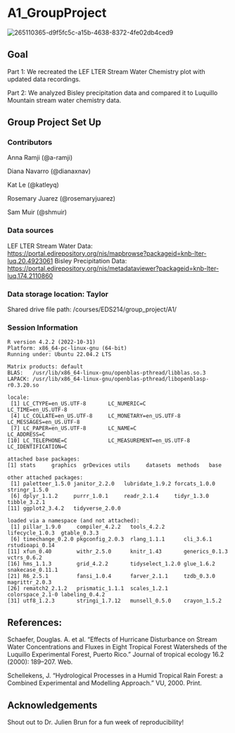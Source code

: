 # A1_GroupProject

![265110365-d9f5fc5c-a15b-4638-8372-4fe02db4ced9](https://github.com/katleyq/A1_GroupProject/assets/53875361/392fe62f-1596-4738-82d4-1837a3adc9cc)


## Goal 

Part 1: We recreated the LEF LTER Stream Water Chemistry plot with updated data recordings.

Part 2: We analyzed Bisley precipitation data and compared it to Luquillo Mountain stream water chemistry data.

## Group Project Set Up

### Contributors
Anna Ramji (@a-ramji)

Diana Navarro (@dianaxnav)

Kat Le (@katleyq)

Rosemary Juarez (@rosemaryjuarez)

Sam Muir (@shmuir)

### Data sources
LEF LTER Stream Water Data: https://portal.edirepository.org/nis/mapbrowse?packageid=knb-lter-luq.20.4923061
Bisley Precipitation Data: https://portal.edirepository.org/nis/metadataviewer?packageid=knb-lter-luq.174.2110860

### Data storage location: Taylor
Shared drive file path: /courses/EDS214/group_project/A1/

### Session Information
``` {r}
R version 4.2.2 (2022-10-31)
Platform: x86_64-pc-linux-gnu (64-bit)
Running under: Ubuntu 22.04.2 LTS

Matrix products: default
BLAS:   /usr/lib/x86_64-linux-gnu/openblas-pthread/libblas.so.3
LAPACK: /usr/lib/x86_64-linux-gnu/openblas-pthread/libopenblasp-r0.3.20.so

locale:
 [1] LC_CTYPE=en_US.UTF-8       LC_NUMERIC=C               LC_TIME=en_US.UTF-8       
 [4] LC_COLLATE=en_US.UTF-8     LC_MONETARY=en_US.UTF-8    LC_MESSAGES=en_US.UTF-8   
 [7] LC_PAPER=en_US.UTF-8       LC_NAME=C                  LC_ADDRESS=C              
[10] LC_TELEPHONE=C             LC_MEASUREMENT=en_US.UTF-8 LC_IDENTIFICATION=C       

attached base packages:
[1] stats     graphics  grDevices utils     datasets  methods   base     

other attached packages:
 [1] paletteer_1.5.0 janitor_2.2.0   lubridate_1.9.2 forcats_1.0.0   stringr_1.5.0  
 [6] dplyr_1.1.2     purrr_1.0.1     readr_2.1.4     tidyr_1.3.0     tibble_3.2.1   
[11] ggplot2_3.4.2   tidyverse_2.0.0

loaded via a namespace (and not attached):
 [1] pillar_1.9.0     compiler_4.2.2   tools_4.2.2      lifecycle_1.0.3  gtable_0.3.3    
 [6] timechange_0.2.0 pkgconfig_2.0.3  rlang_1.1.1      cli_3.6.1        rstudioapi_0.14 
[11] xfun_0.40        withr_2.5.0      knitr_1.43       generics_0.1.3   vctrs_0.6.2     
[16] hms_1.1.3        grid_4.2.2       tidyselect_1.2.0 glue_1.6.2       snakecase_0.11.1
[21] R6_2.5.1         fansi_1.0.4      farver_2.1.1     tzdb_0.3.0       magrittr_2.0.3  
[26] rematch2_2.1.2   prismatic_1.1.1  scales_1.2.1     colorspace_2.1-0 labeling_0.4.2  
[31] utf8_1.2.3       stringi_1.7.12   munsell_0.5.0    crayon_1.5.2    

```

## References:

Schaefer, Douglas. A. et al. “Effects of Hurricane Disturbance on Stream Water Concentrations and Fluxes in Eight Tropical Forest Watersheds of the Luquillo Experimental Forest, Puerto Rico.” Journal of tropical ecology 16.2 (2000): 189–207. Web.

Schellekens, J. “Hydrological Processes in a Humid Tropical Rain Forest: a Combined Experimental and Modelling Approach.” VU, 2000. Print.


## Acknowledgements
Shout out to Dr. Julien Brun for a fun week of reproducibility! 
